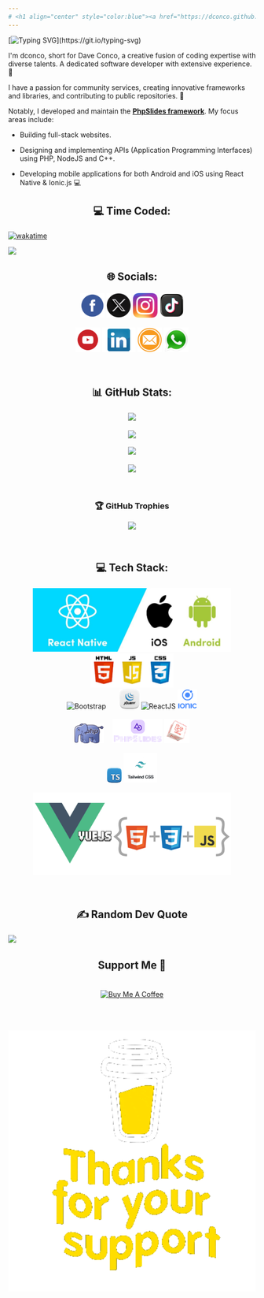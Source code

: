 ```yaml
---
# <h1 align="center" style="color:blue"><a href="https://dconco.github.io">dconco.dev</a></h1>
---
```


[![Typing SVG](https://readme-typing-svg.herokuapp.com?font=Fira+Code&weight=500&size=25&pause=1000&color=ff008c&random=false&width=435&lines=Welcome+to+my+ward+%F0%9F%91%8B.;I'm+Dave+Conco.;Usually+known+as+dconco.;A+young+Passionate+Developer.;Available+for+freelance+work.)](https://git.io/typing-svg)


I'm dconco, short for Dave Conco, a creative fusion of coding expertise with diverse talents. A dedicated software developer with extensive experience. 💫


I have a passion for community services, creating innovative frameworks and libraries, and contributing to public repositories. 🌟


Notably, I developed and maintain the __[PhpSlides framework](https://github.com/phpslides)__. My focus areas include:

- Building full-stack websites.

- Designing and implementing APIs (Application Programming Interfaces) using PHP, NodeJS and C++.

- Developing mobile applications for both Android and iOS using React Native & Ionic.js 💻


## <p align="center">💻 Time Coded:</p>

[![wakatime](https://wakatime.com/badge/user/0517f493-dfd0-4a97-8bab-04314ad333e1.svg)](https://wakatime.com/@0517f493-dfd0-4a97-8bab-04314ad333e1)

![](https://komarev.com/ghpvc/?username=dconco&color=dc143c)

## <p align="center">🌐 Socials:</p>

<div align="center">
  <a href="https://facebook.com/daveconco"><img src="./s-facebook.png" alt="Facebook" height="50" /></a>
  <a href="https://x.com/@dave_conco"><img src="./s-x.png" alt="Twitter" height="50" /></a>
  <a href="https://instagram.com/conco_dave"><img src="./s-instagram.png" alt="Instagram" height="50" /></a>
  <a href="https://tiktok.com/@dconco"><img src="./s-tiktok.png" alt="Tiktok" height="50" /></a>
	<br>
	<br>
  <a href="https://youtube.com/@daveconco"><img src="./s-youtube.png" alt="YouTube" height="50" /></a>
  <a href="https://linkedin.com/in/daveconco"><img src="./s-linkedin.png" alt="LinkedIn" height="50" /></a>
  <a href="mailto:concodave@gmail.com"><img src="./s-mail.png" alt="E-mail" height="50" /></a>
  <a href="https://wa.me/+2348025983267"><img src="./s-whatsapp.png" alt="WhatsApp" height="50" /></a>
</div>

<br>
<br>

## <p align="center">📊 GitHub Stats:</p>

<div align="center">
  <img src="https://github-readme-stats.vercel.app/api/top-langs/?username=dconco&layout=compact&langs_count=7&theme=dark" />
  <br><br>
  <img src="https://github-readme-stats.vercel.app/api?username=dconco&show_icons=true&theme=cobalt" />
</div>

<p align="center">
  <img src="https://github-readme-stats.vercel.app/api/pin/?username=dconco&repo=phpspa" />
	<br><br>
	<img src="https://github-readme-streak-stats.herokuapp.com/?user=dconco&theme=dark&hide_border=false" />
</p>
<br>

### <p align="center">🏆 GitHub Trophies</p>

<p align="center">
  <img src="https://github-profile-trophy.vercel.app/?username=dconco&theme=juicyfresh&no-bg=true" />
</p>
<br>

## <p align="center">💻 Tech Stack:</p>

<div align="center">
  <img src="./react-native.jpg" alt="React Native" width="80%" />
</div>

<div align="center">
  <img src="./web-slots.png" alt="HTML, CSS & JavaScript" height="70" width="170" />
  <br>
  <img src="https://uxwing.com/wp-content/themes/uxwing/download/brands-and-social-media/bootstrap-5-logo-icon.png" alt="Bootstrap" height="40"  />
  &nbsp;&nbsp;&nbsp;&nbsp;&nbsp;
  <img src="./jquery.png" alt="jQuery" height="40" />
  <img src="https://ivazz.com/wp-content/uploads/2021/05/react.png" alt="ReactJS" height="40" />
  <img src="./ionic.png" alt="Ionic" height="40" />
  <br><br>
  <img src="./php.png" alt="PHP" height="40" />
  &nbsp;&nbsp;&nbsp;
  <img src="./slides-logo.png" alt="PhpSlides" height="50" />
  <img src="./laravel.png" alt="Laravel" height="50" />
</div>

<br>
<div align="center">
  <img src="./ts.png" alt="Typescript" height="30" />
  <img src="./tailwind.png" alt="Tailwindcss" height="60" />
</div>

<br>
<div align="center">
  <img src="./vue.png" alt="Vue" width="80%" />
</div>

<br>
<br>

## <p align="center">✍️ Random Dev Quote</p>
![](https://quotes-github-readme.vercel.app/api?type=horizontal&theme=radical)


## <p align="center">Support Me 💫</p>

<div align="center">
  <br>
  
  <a href="https://www.buymeacoffee.com/dconco" target="_blank">
    <img src="https://cdn.buymeacoffee.com/buttons/v2/default-red.png" alt="Buy Me A Coffee" style="height: 60px !important;width: 217px !important;" />
  </a>

  <br><br><br>
  <img src="./giphy.gif" style="width: 100%"/>
</div>
